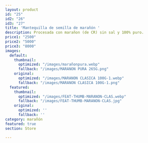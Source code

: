```yaml
---
layout: product
id: "25"
id2: "26"
id3: "27"
title: 'Mantequilla de semilla de marañón '
description: Procesada con marañon (de CR) sin sal y 100% puro.
price1: "2500"
price2: "5000"
price3: "8000"
images:
  default:
    thumbnail:
      optimized: "/images/marañonpura.webp"
      fallback: "/images/MARANON PURA 265G.png"
    original:
      optimized: "/images/MARANON CLASICA 100G-1.webp"
      fallback: "/images/MARANON CLASICA 100G-1.png"
  featured:
    thumbnail:
      optimized: "/images/FEAT-THUMB-MARANON-CLAS.webp"
      fallback: "/images/FEAT-THUMB-MARANON-CLAS.jpg"
    original:
      optimized: ''
      fallback: ''
category: marañón
featured: true
section: Store

---
```

